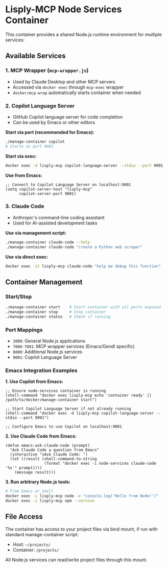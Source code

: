 # Lisply-MCP Node Services Container

This container provides a shared Node.js runtime environment for
multiple services:

## Available Services

### 1. MCP Wrapper (`mcp-wrapper.js`)
- Used by Claude Desktop and other MCP servers
- Accessed via `docker exec` through `mcp-exec` wrapper
- `docker/mcp-wrap` automatically starts container when needed

### 2. Copilot Language Server
- GitHub Copilot language server for code completion
- Can be used by Emacs or other editors

**Start via port (recommended for Emacs):**
```bash
./manage-container copilot
# Starts on port 9001
```

**Start via exec:**
```bash
docker exec -d lisply-mcp copilot-language-server --stdio --port 9001
```

**Use from Emacs:** 
```elisp
;; Connect to Copilot Language Server on localhost:9001
(setq copilot-server-host "lisply-mcp"
      copilot-server-port 9001)
```

### 3. Claude Code
- Anthropic's command-line coding assistant
- Used for AI-assisted development tasks

**Use via management script:**
```bash
./manage-container claude-code --help
./manage-container claude-code "create a Python web scraper"
```

**Use via direct exec:**
```bash
docker exec -it lisply-mcp claude-code "help me debug this function"
```

## Container Management

### Start/Stop
```bash
./manage-container start    # Start container with all ports exposed
./manage-container stop     # Stop container
./manage-container status   # Check if running
```

### Port Mappings
- `3000`: General Node.js applications
- `7080-7081`: MCP wrapper services (Emacs/Gendl specific)
- `8080`: Additional Node.js services
- `9001`: Copilot Language Server

### Emacs Integration Examples

**1. Use Copilot from Emacs:**
```elisp
;; Ensure node-services container is running
(shell-command "docker exec lisply-mcp echo 'container ready' || /path/to/docker/manage-container start")

;; Start Copilot Language Server if not already running
(shell-command "docker exec -d lisply-mcp copilot-language-server --stdio --port 9001")

;; Configure Emacs to use Copilot on localhost:9001
```

**2. Use Claude Code from Emacs:**
```elisp
(defun emacs-ask-claude-code (prompt)
  "Ask Claude Code a question from Emacs"
  (interactive "sAsk Claude Code: ")
  (let ((result (shell-command-to-string 
                 (format "docker exec -i node-services claude-code '%s'" prompt))))
    (message result)))
```

**3. Run arbitrary Node.js tools:**
```bash
# From Emacs or shell
docker exec -i lisply-mcp node -e "console.log('Hello from Node!')"
docker exec -i lisply-mcp npm --version
```

## File Access
The container has access to your project files via bind mount, if run with standard manage-container script:

- Host: `~/projects/` 
- Container: `/projects/`

All Node.js services can read/write project files through this mount.
